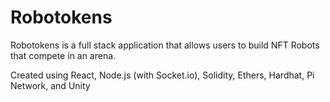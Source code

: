 # Robotokens

Robotokens is a full stack application that allows users to build NFT Robots that compete in an arena. 

Created using React, Node.js (with Socket.io), Solidity, Ethers, Hardhat, Pi Network, and Unity
